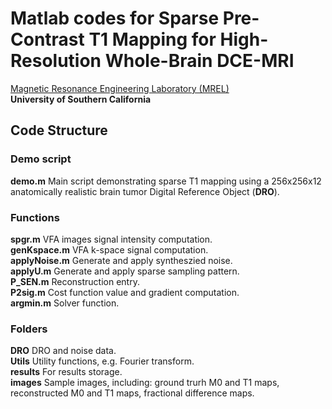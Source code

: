 # Matlab codes for Sparse Pre-Contrast T1 Mapping for High-Resolution Whole-Brain DCE-MRI
[Magnetic Resonance Engineering Laboratory (MREL)](https://mrel.usc.edu/)  
**University of Southern California**
## Code Structure
### Demo script
**demo.m**              Main script demonstrating sparse T1 mapping using a 256x256x12 anatomically realistic brain tumor Digital Reference Object (**DRO**).
### Functions
**spgr.m**              VFA images signal intensity computation.  
**genKspace.m**         VFA k-space signal computation.  
**applyNoise.m**        Generate and apply syntheszied noise.  
**applyU.m**            Generate and apply sparse sampling pattern.  
**P_SEN.m**             Reconstruction entry.  
**P2sig.m**             Cost function value and gradient computation.  
**argmin.m**            Solver function.  
### Folders
**DRO**                 DRO and noise data.  
**Utils**               Utility functions, e.g. Fourier transform.  
**results**             For results storage.  
**images**              Sample images, including: ground trurh M0 and T1 maps, reconstructed M0 and T1 maps, fractional difference maps.
